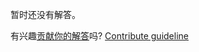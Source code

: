 
暂时还没有解答。

有兴趣[贡献你的解答](https://github.com/BFEdev/BFE.dev-solutions/blob/main/typescript/implement-shift-t_zh.md)吗? [Contribute guideline](https://github.com/BFEdev/BFE.dev-solutions#how-to-contribute)
